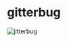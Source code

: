 # gitterbug

![jitterbug](https://github.com/user-attachments/assets/4641a9dd-daa9-4c0f-8f68-96f85f8a395f)

